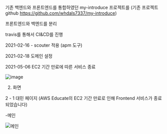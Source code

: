기존 백엔드와 프론트엔드를 통합하였던 my-introduce 프로젝트를 (기존 프로젝트 github https://github.com/whdals7337/my-introduce)

프론트엔드와 백엔드를 분리

travis를 통해서 CI&CD를 진행

2021-02-16 - scouter 적용 (apm 도구)

2021-02-18 도메인 설정

2021-05-06 EC2 기간 만료에 따른 서비스 종료

![image](https://user-images.githubusercontent.com/55545105/109241111-1d3ebb80-781c-11eb-9915-f3a735abe978.png)

2. 화면

2 - 1 대민 페이지 (AWS Educate의 EC2 기간 만료로 인해 Frontend 서비스가 종료 되었습니다)

-메인

![메인](https://user-images.githubusercontent.com/55545105/103889366-a5141d80-5129-11eb-967c-a39713632c1e.PNG)
